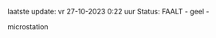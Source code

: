 laatste update: 
vr 27-10-2023  0:22   uur 
Status: FAALT - geel - 
<div class="service Y">microstation</div>